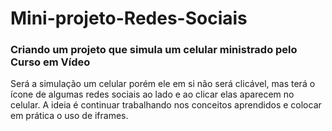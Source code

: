 # Mini-projeto-Redes-Sociais

### Criando um projeto que simula um celular ministrado pelo Curso em Vídeo

Será a simulação um celular porém ele em si não será clicável, mas terá o ícone de algumas redes sociais ao lado e ao clicar elas aparecem no celular. A ideia é continuar trabalhando nos conceitos aprendidos e colocar em prática o uso de iframes.
